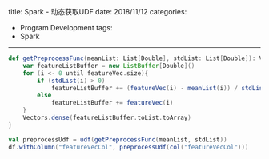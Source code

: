 title: Spark - 动态获取UDF
date: 2018/11/12
categories:
- Program Development
tags:
- Spark
---


```scala
def getPreprocessFunc(meanList: List[Double], stdList: List[Double]): Vector => Vector = (featureVec: Vector) => {
    var featureListBuffer = new ListBuffer[Double]()
    for (i <- 0 until featureVec.size){
        if (stdList(i) > 0)
            featureListBuffer += (featureVec(i) - meanList(i)) / stdList(i)
        else
            featureListBuffer += featureVec(i)
    }
    Vectors.dense(featureListBuffer.toList.toArray)
}

val preprocessUdf = udf(getPreprocessFunc(meanList, stdList))
df.withColumn("featureVecCol", preprocessUdf(col("featureVecCol")))
```
